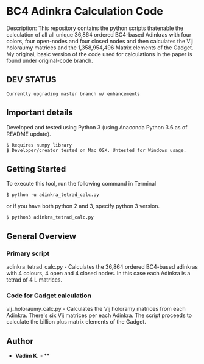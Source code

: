 # BC4 Adinkra Calculation Code
Description: This repository contains the python scripts thatenable the calculation
of all all unique 36,864 ordered BC4-based Adinkras with four colors, four
open-nodes and four closed nodes and then calculates the Vij holoraumy matrices
and the 1,358,954,496 Matrix elements of the Gadget.
My original, basic version of the code used for calculations in the paper is
found under original-code branch.

## DEV STATUS
```
Currently upgrading master branch w/ enhancements
```


## Important details
Developed and tested using Python 3 (using Anaconda Python 3.6 as of README update).
```
$ Requires numpy library
$ Developer/creator tested on Mac OSX. Untested for Windows usage.
```

## Getting Started
To execute this tool, run the following command in Terminal
```
$ python -u adinkra_tetrad_calc.py
```
or if you have both python 2 and 3, specify python 3 version.
```
$ python3 adinkra_tetrad_calc.py
```


## General Overview
### Primary script
adinkra_tetrad_calc.py - Calculates the 36,864 ordered BC4-based
adinkras with 4 colours, 4 open and 4 closed nodes. In this case each Adinkra is
a tetrad of 4 L matrices.
### Code for Gadget calculation
vij_holoraumy_calc.py - Calculates the Vij holoramy matrices from each Adinkra.
There's six Vij matrices per each Adinkra. The script proceeds to calculate
the billion plus matrix elements of the Gadget.

## Author

* **Vadim K.** - **
